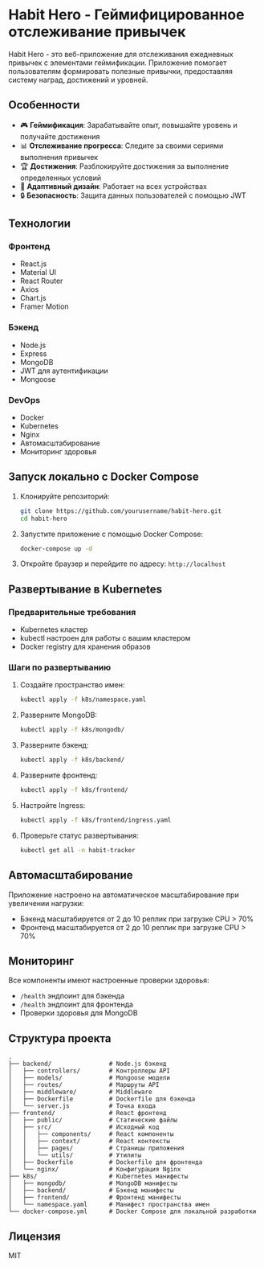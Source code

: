 # Habit Hero - Геймифицированное отслеживание привычек

Habit Hero - это веб-приложение для отслеживания ежедневных привычек с элементами геймификации. Приложение помогает пользователям формировать полезные привычки, предоставляя систему наград, достижений и уровней.

## Особенности

- 🎮 **Геймификация**: Зарабатывайте опыт, повышайте уровень и получайте достижения
- 📊 **Отслеживание прогресса**: Следите за своими сериями выполнения привычек
- 🏆 **Достижения**: Разблокируйте достижения за выполнение определенных условий
- 📱 **Адаптивный дизайн**: Работает на всех устройствах
- 🔒 **Безопасность**: Защита данных пользователей с помощью JWT

## Технологии

### Фронтенд
- React.js
- Material UI
- React Router
- Axios
- Chart.js
- Framer Motion

### Бэкенд
- Node.js
- Express
- MongoDB
- JWT для аутентификации
- Mongoose

### DevOps
- Docker
- Kubernetes
- Nginx
- Автомасштабирование
- Мониторинг здоровья

## Запуск локально с Docker Compose

1. Клонируйте репозиторий:
   ```bash
   git clone https://github.com/yourusername/habit-hero.git
   cd habit-hero
   ```

2. Запустите приложение с помощью Docker Compose:
   ```bash
   docker-compose up -d
   ```

3. Откройте браузер и перейдите по адресу: `http://localhost`

## Развертывание в Kubernetes

### Предварительные требования
- Kubernetes кластер
- kubectl настроен для работы с вашим кластером
- Docker registry для хранения образов

### Шаги по развертыванию

1. Создайте пространство имен:
   ```bash
   kubectl apply -f k8s/namespace.yaml
   ```

2. Разверните MongoDB:
   ```bash
   kubectl apply -f k8s/mongodb/
   ```

3. Разверните бэкенд:
   ```bash
   kubectl apply -f k8s/backend/
   ```

4. Разверните фронтенд:
   ```bash
   kubectl apply -f k8s/frontend/
   ```

5. Настройте Ingress:
   ```bash
   kubectl apply -f k8s/frontend/ingress.yaml
   ```

6. Проверьте статус развертывания:
   ```bash
   kubectl get all -n habit-tracker
   ```

## Автомасштабирование

Приложение настроено на автоматическое масштабирование при увеличении нагрузки:

- Бэкенд масштабируется от 2 до 10 реплик при загрузке CPU > 70%
- Фронтенд масштабируется от 2 до 10 реплик при загрузке CPU > 70%

## Мониторинг

Все компоненты имеют настроенные проверки здоровья:

- `/health` эндпоинт для бэкенда
- `/health` эндпоинт для фронтенда
- Проверки здоровья для MongoDB

## Структура проекта

```
.
├── backend/                # Node.js бэкенд
│   ├── controllers/        # Контроллеры API
│   ├── models/             # Mongoose модели
│   ├── routes/             # Маршруты API
│   ├── middleware/         # Middleware
│   ├── Dockerfile          # Dockerfile для бэкенда
│   └── server.js           # Точка входа
├── frontend/               # React фронтенд
│   ├── public/             # Статические файлы
│   ├── src/                # Исходный код
│   │   ├── components/     # React компоненты
│   │   ├── context/        # React контексты
│   │   ├── pages/          # Страницы приложения
│   │   └── utils/          # Утилиты
│   ├── Dockerfile          # Dockerfile для фронтенда
│   └── nginx/              # Конфигурация Nginx
├── k8s/                    # Kubernetes манифесты
│   ├── mongodb/            # MongoDB манифесты
│   ├── backend/            # Бэкенд манифесты
│   ├── frontend/           # Фронтенд манифесты
│   └── namespace.yaml      # Манифест пространства имен
└── docker-compose.yml      # Docker Compose для локальной разработки
```

## Лицензия

MIT 